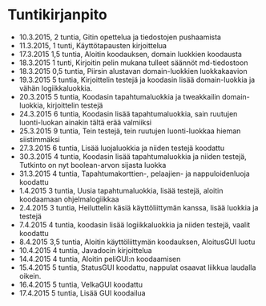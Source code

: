 # Tuntikirjanpito
* 10.3.2015, 2 tuntia, Gitin opettelua ja tiedostojen pushaamista
* 11.3.2015, 1 tunti, Käyttötapausten kirjoittelua
* 17.3.2015 1,5 tuntia, Aloitin koodauksen, domain luokkien koodausta
* 18.3.2015 1 tunti, Kirjoitin pelin mukana tulleet säännöt md-tiedostoon
* 18.3.2015 0,5 tuntia, Piirsin alustavan domain-luokkien luokkakaavion
* 19.3.2015 5 tuntia, Kirjoittelin testejä ja koodasin lisää domain-luokkia ja vähän logiikkaluokkia.
* 20.3.2015 5 tuntia, Koodasin tapahtumaluokkia ja tweakkailin domain-luokkia, kirjoittelin testejä
* 24.3.2015 6 tuntia, Koodasin lisää tapahtumaluokkia, sain ruutujen luonti-luokan ainakin tältä erää valmiiksi
* 25.3.2015 9 tuntia, Tein testejä, tein ruutujen luonti-luokkaa hieman siistimmäksi
* 27.3.2015 6 tuntia, Lisää luojaluokkia ja niiden testejä koodattu
* 30.3.2015 4 tuntia, Koodasin lisää tapahtumaluokkia ja niiden testejä, Tutkinto on nyt boolean-arvon sijasta luokka
* 31.3.2015 4 tuntia, Tapahtumakorttien-, pelaajien- ja nappuloidenluoja koodattu
* 1.4.2015 3 tuntia, Uusia tapahtumaluokkia, lisää testejä, aloitin koodaamaan ohjelmalogiikkaa
* 2.4.2015 3 tuntia, Heiluttelin käsiä käyttöliittymän kanssa, lisää luokkia ja testejä
* 7.4.2015 4 tuntia, koodasin lisää logiikkaluokkia ja niiden testejä, vaalit koodattu
* 8.4.2015 3,5 tuntia, Aloitin käyttöliittymän koodauksen, AloitusGUI luotu
* 10.4.2015 4 tuntia, Javadocin kirjoittelua
* 14.4.2015 4 tuntia, Aloitin peliGUI:n koodaamisen
* 15.4.2015 5 tuntia, StatusGUI koodattu, nappulat osaavat liikkua laudalla oikein.
* 16.4.2015 5 tuntia, VelkaGUI koodattu
* 17.4.2015 5 tuntia, Lisää GUI koodailua